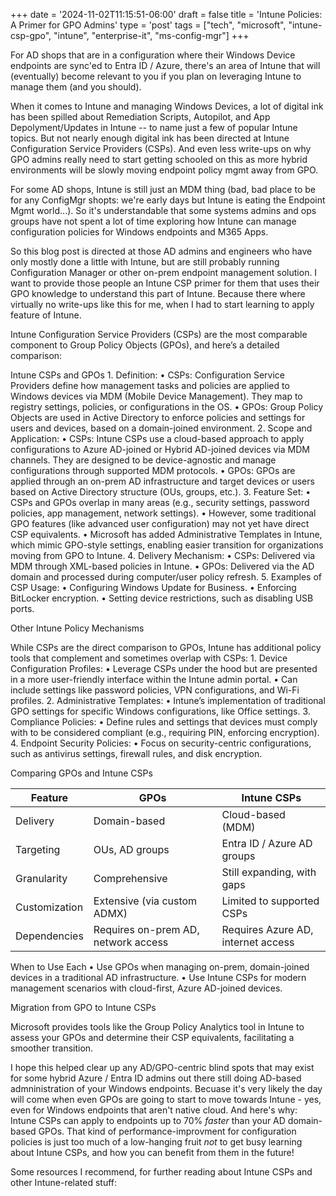 +++
date = '2024-11-02T11:15:51-06:00'
draft = false
title = 'Intune Policies: A Primer for GPO Admins'
type = 'post'
tags = ["tech", "microsoft", "intune-csp-gpo", "intune", "enterprise-it", "ms-config-mgr"]
+++

 <style>
        .truncate {
            width: 300px; /* Set the desired width */
            white-space: nowrap;
            overflow: hidden;
            text-overflow: ellipsis;
        }
        .truncate a {
            text-decoration: none;
            color: blue;
        }
</style>

For AD shops that are in a configuration where their Windows Device endpoints are sync'ed to Entra ID / Azure, there's an area of Intune that will (eventually) become relevant to you if you plan on leveraging Intune to manage them (and you should). <br />

When it comes to Intune and managing Windows Devices, a lot of digital ink has been spilled about Remediation Scripts, Autopilot, and App Depolyment/Updates in Intune -- to name just a few of popular Intune topics. But not nearly enough digital ink has been directed at Intune Configuration Service Providers (CSPs).  And even less write-ups on why GPO admins really need to start getting schooled on this as more hybrid environments will be slowly moving endpoint policy mgmt away from GPO. <br /> 

For some AD shops, Intune is still just an MDM thing (bad, bad place to be for any ConfigMgr shopts: we're early days but Intune is eating the Endpoint Mgmt world...).   So it's understandable that some systems admins and ops groups have not spent a lot of time exploring how Intune can manage configuration policies for Windows endpoints and M365 Apps.  <br /> 

So this blog post is directed at those AD admins and engineers who have only mostly done a little with Intune, but are still probably running Configuration Manager or other on-prem endpoint management solution.  I want to provide those people an Intune CSP primer for them that uses their GPO knowledge to understand this part of Intune.  Because there where virtually no write-ups like this for me, when I had to start learning to apply feature of Intune. <br />


Intune Configuration Service Providers (CSPs) are the most comparable component to Group Policy Objects (GPOs), and here’s a detailed comparison:

Intune CSPs and GPOs
	1.	Definition:
	•	CSPs: Configuration Service Providers define how management tasks and policies are applied to Windows devices via MDM (Mobile Device Management). They map to registry settings, policies, or configurations in the OS.
	•	GPOs: Group Policy Objects are used in Active Directory to enforce policies and settings for users and devices, based on a domain-joined environment.
	2.	Scope and Application:
	•	CSPs: Intune CSPs use a cloud-based approach to apply configurations to Azure AD-joined or Hybrid AD-joined devices via MDM channels. They are designed to be device-agnostic and manage configurations through supported MDM protocols.
	•	GPOs: GPOs are applied through an on-prem AD infrastructure and target devices or users based on Active Directory structure (OUs, groups, etc.).
	3.	Feature Set:
	•	CSPs and GPOs overlap in many areas (e.g., security settings, password policies, app management, network settings).
	•	However, some traditional GPO features (like advanced user configuration) may not yet have direct CSP equivalents.
	•	Microsoft has added Administrative Templates in Intune, which mimic GPO-style settings, enabling easier transition for organizations moving from GPO to Intune.
	4.	Delivery Mechanism:
	•	CSPs: Delivered via MDM through XML-based policies in Intune.
	•	GPOs: Delivered via the AD domain and processed during computer/user policy refresh.
	5.	Examples of CSP Usage:
	•	Configuring Windows Update for Business.
	•	Enforcing BitLocker encryption.
	•	Setting device restrictions, such as disabling USB ports.

Other Intune Policy Mechanisms

While CSPs are the direct comparison to GPOs, Intune has additional policy tools that complement and sometimes overlap with CSPs:
	1.	Device Configuration Profiles:
	•	Leverage CSPs under the hood but are presented in a more user-friendly interface within the Intune admin portal.
	•	Can include settings like password policies, VPN configurations, and Wi-Fi profiles.
	2.	Administrative Templates:
	•	Intune’s implementation of traditional GPO settings for specific Windows configurations, like Office settings.
	3.	Compliance Policies:
	•	Define rules and settings that devices must comply with to be considered compliant (e.g., requiring PIN, enforcing encryption).
	4.	Endpoint Security Policies:
	•	Focus on security-centric configurations, such as antivirus settings, firewall rules, and disk encryption.

Comparing GPOs and Intune CSPs


| **Feature**   | **GPOs**                              |   **Intune CSPs**                     |
|---------------|---------------------------------------|---------------------------------------|
| Delivery      | Domain-based                          |   Cloud-based (MDM)                   |   
| Targeting     | OUs, AD groups                        |   Entra ID / Azure AD groups          |
| Granularity   | Comprehensive                         |  Still expanding, with gaps           |
| Customization | Extensive (via custom ADMX)           |  Limited to supported CSPs            |
| Dependencies	| Requires on-prem AD, network access   |	Requires Azure AD, internet access  |

When to Use Each
	•	Use GPOs when managing on-prem, domain-joined devices in a traditional AD infrastructure.
	•	Use Intune CSPs for modern management scenarios with cloud-first, Azure AD-joined devices.

Migration from GPO to Intune CSPs

Microsoft provides tools like the Group Policy Analytics tool in Intune to assess your GPOs and determine their CSP equivalents, facilitating a smoother transition.

I hope this helped clear up any AD/GPO-centric blind spots that may exist for some hybrid Azure / Entra ID admins out there still doing AD-based admninistration of your Windows endpoints.  Becuase it's very likely the day will come when even GPOs are going to start to move towards Intune - yes, even for Windows endpoints that aren't native cloud.  And here's why:  Intune CSPs can apply to endpoints up to 70% *faster* than your AD domain-based GPOs.  That kind of performance-improvment for configuration policies is just too much of a low-hanging fruit *not* to get busy learning about Intune CSPs, and how you can benefit from them in the future!  <br />

Some resources I recommend, for further reading about Intune CSPs and other Intune-related stuff: <br />

